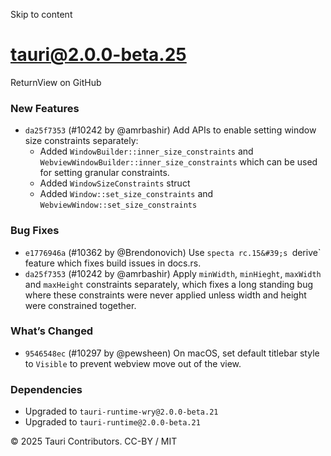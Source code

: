 Skip to content
# tauri@2.0.0-beta.25
ReturnView on GitHub
### New Features
  * `da25f7353` (#10242 by @amrbashir) Add APIs to enable setting window size constraints separately:
    * Added `WindowBuilder::inner_size_constraints` and `WebviewWindowBuilder::inner_size_constraints` which can be used for setting granular constraints.
    * Added `WindowSizeConstraints` struct
    * Added `Window::set_size_constraints` and `WebviewWindow::set_size_constraints`


### Bug Fixes
  * `e1776946a` (#10362 by @Brendonovich) Use `specta rc.15&#39;s `derive` feature which fixes build issues in docs.rs.
  * `da25f7353` (#10242 by @amrbashir) Apply `minWidth`, `minHieght`, `maxWidth` and `maxHeight` constraints separately, which fixes a long standing bug where these constraints were never applied unless width and height were constrained together.


### What’s Changed
  * `9546548ec` (#10297 by @pewsheen) On macOS, set default titlebar style to `Visible` to prevent webview move out of the view.


### Dependencies
  * Upgraded to `tauri-runtime-wry@2.0.0-beta.21`
  * Upgraded to `tauri-runtime@2.0.0-beta.21`


© 2025 Tauri Contributors. CC-BY / MIT
